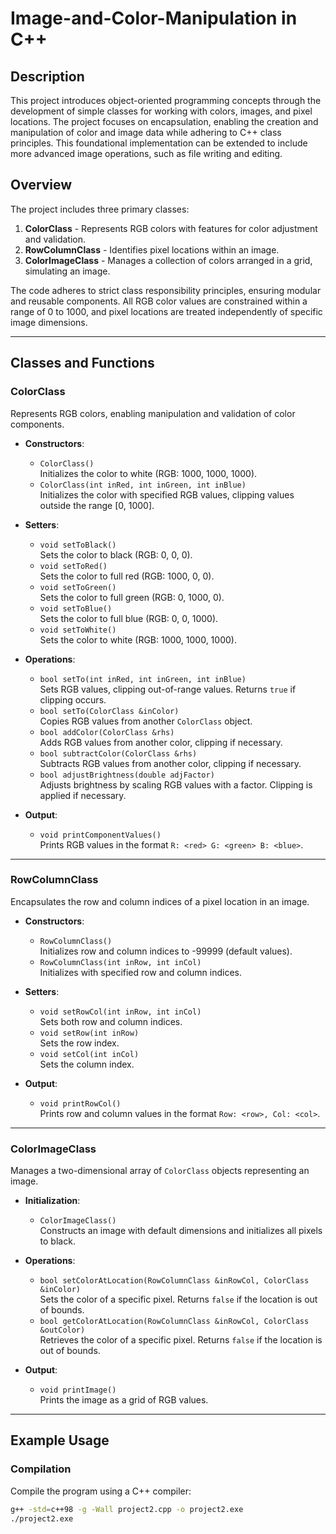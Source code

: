 # Image-and-Color-Manipulation in C++

## Description
This project introduces object-oriented programming concepts through the development of simple classes for working with colors, images, and pixel locations. The project focuses on encapsulation, enabling the creation and manipulation of color and image data while adhering to C++ class principles. This foundational implementation can be extended to include more advanced image operations, such as file writing and editing.

## Overview
The project includes three primary classes:
1. **ColorClass** - Represents RGB colors with features for color adjustment and validation.
2. **RowColumnClass** - Identifies pixel locations within an image.
3. **ColorImageClass** - Manages a collection of colors arranged in a grid, simulating an image.

The code adheres to strict class responsibility principles, ensuring modular and reusable components. All RGB color values are constrained within a range of 0 to 1000, and pixel locations are treated independently of specific image dimensions.

---

## Classes and Functions

### **ColorClass**
Represents RGB colors, enabling manipulation and validation of color components.

- **Constructors**:
  - `ColorClass()`  
    Initializes the color to white (RGB: 1000, 1000, 1000).
  - `ColorClass(int inRed, int inGreen, int inBlue)`  
    Initializes the color with specified RGB values, clipping values outside the range [0, 1000].

- **Setters**:
  - `void setToBlack()`  
    Sets the color to black (RGB: 0, 0, 0).
  - `void setToRed()`  
    Sets the color to full red (RGB: 1000, 0, 0).
  - `void setToGreen()`  
    Sets the color to full green (RGB: 0, 1000, 0).
  - `void setToBlue()`  
    Sets the color to full blue (RGB: 0, 0, 1000).
  - `void setToWhite()`  
    Sets the color to white (RGB: 1000, 1000, 1000).

- **Operations**:
  - `bool setTo(int inRed, int inGreen, int inBlue)`  
    Sets RGB values, clipping out-of-range values. Returns `true` if clipping occurs.
  - `bool setTo(ColorClass &inColor)`  
    Copies RGB values from another `ColorClass` object.
  - `bool addColor(ColorClass &rhs)`  
    Adds RGB values from another color, clipping if necessary.
  - `bool subtractColor(ColorClass &rhs)`  
    Subtracts RGB values from another color, clipping if necessary.
  - `bool adjustBrightness(double adjFactor)`  
    Adjusts brightness by scaling RGB values with a factor. Clipping is applied if necessary.

- **Output**:
  - `void printComponentValues()`  
    Prints RGB values in the format `R: <red> G: <green> B: <blue>`.

---

### **RowColumnClass**
Encapsulates the row and column indices of a pixel location in an image.

- **Constructors**:
  - `RowColumnClass()`  
    Initializes row and column indices to -99999 (default values).
  - `RowColumnClass(int inRow, int inCol)`  
    Initializes with specified row and column indices.

- **Setters**:
  - `void setRowCol(int inRow, int inCol)`  
    Sets both row and column indices.
  - `void setRow(int inRow)`  
    Sets the row index.
  - `void setCol(int inCol)`  
    Sets the column index.

- **Output**:
  - `void printRowCol()`  
    Prints row and column values in the format `Row: <row>, Col: <col>`.

---

### **ColorImageClass**
Manages a two-dimensional array of `ColorClass` objects representing an image.

- **Initialization**:
  - `ColorImageClass()`  
    Constructs an image with default dimensions and initializes all pixels to black.

- **Operations**:
  - `bool setColorAtLocation(RowColumnClass &inRowCol, ColorClass &inColor)`  
    Sets the color of a specific pixel. Returns `false` if the location is out of bounds.
  - `bool getColorAtLocation(RowColumnClass &inRowCol, ColorClass &outColor)`  
    Retrieves the color of a specific pixel. Returns `false` if the location is out of bounds.

- **Output**:
  - `void printImage()`  
    Prints the image as a grid of RGB values.

---


## Example Usage

### Compilation
Compile the program using a C++ compiler:
```bash
g++ -std=c++98 -g -Wall project2.cpp -o project2.exe
./project2.exe
